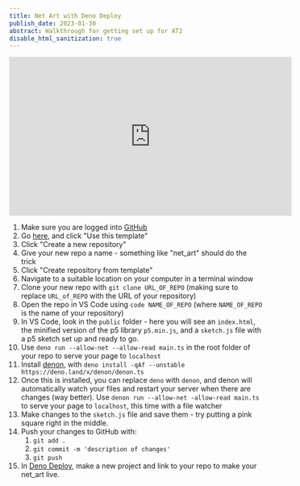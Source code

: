 ```yaml
---
title: Net Art with Deno Deploy
publish_date: 2023-01-30
abstract: Walkthrough for getting set up for AT2
disable_html_sanitization: true
---
```


<iframe width="560" height="315" src="https://www.youtube.com/embed/HMaU2RBuICY" title="YouTube video player" frameborder="0" allow="accelerometer; autoplay; clipboard-write; encrypted-media; gyroscope; picture-in-picture; web-share" allowfullscreen></iframe>

1. Make sure you are logged into [GitHub](https://github.com/)
2. Go [here](https://github.com/capogreco/blank_net_art), and click "Use this template"
3. Click "Create a new repository"
4. Give your new repo a name - something like "net_art" should do the trick
5. Click "Create repository from template"
6. Navigate to a suitable location on your computer in a terminal window
7. Clone your new repo with `git clone URL_OF_REPO` (making sure to replace `URL_of_REPO` with the URL of your repository)
8. Open the repo in VS Code using `code NAME_OF_REPO` (where `NAME_OF_REPO` is the name of your repository)
9. In VS Code, look in the `public` folder - here you will see an `index.html`, the minified version of the p5 library `p5.min.js`, and a `sketch.js` file with a p5 sketch set up and ready to go.
10. Use `deno run --allow-net --allow-read main.ts` in the root folder of your repo to serve your page to `localhost`
11. Install [denon](https://deno.land/x/denon@2.5.0), with `deno install -qAf --unstable https://deno.land/x/denon/denon.ts`
12. Once this is installed, you can replace `deno` with `denon`, and denon will automatically watch your files and restart your server when there are changes (way better).  Use `denon run --allow-net -allow-read main.ts` to serve your page to `localhost`, this time with a file watcher
13. Make changes to the `sketch.js` file and save them - try putting a pink square right in the middle.
14. Push your changes to GitHub with:
    1.  `git add .`
    2.  `git commit -m 'description of changes'`
    3.  `git push`
15. In [Deno Deploy](https://deno.com/deploy), make a new project and link to your repo to make your net_art live.